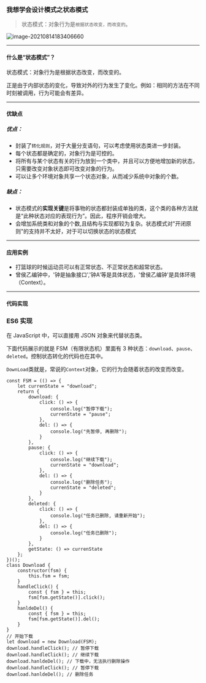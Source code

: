 ### 我想学会设计模式之状态模式
> 状态模式：对象行为是`根据状态改变，而改变的`。

![image-20210814183406660](https://gitee.com/p_pj/pig/raw/master/img/image-20210814183406660.png)

---------

#### 什么是“状态模式”？

状态模式：对象行为是根据状态改变，而改变的。

正是由于内部状态的变化，导致对外的行为发生了变化。例如：相同的方法在不同时刻被调用，行为可能会有差异。

---------

#### 优缺点

##### 优点：

- 封装了`转化规则`，对于大量分支语句，可以考虑使用状态类进一步封装。
- 每个状态都是确定的，对象行为是可控的。
- 将所有与某个状态有关的行为放到一个类中，并且可以方便地增加新的状态，只需要改变对象状态即可改变对象的行为。
- 可以让多个环境对象共享一个状态对象，从而减少系统中对象的个数。

##### 缺点：

- 状态模式的**实现关键**是将事物的状态都封装成单独的类，这个类的各种方法就是“此种状态对应的表现行为”。因此，程序开销会增大。
-  会增加系统类和对象的个数,且结构与实现都较为复杂。状态模式对"开闭原则"的支持并不太好，对于可以切换状态的状态模式

-----

#### **应用实例**

- 打篮球的时候运动员可以有正常状态、不正常状态和超常状态。
- 曾侯乙编钟中，'钟是抽象接口','钟A'等是具体状态，'曾侯乙编钟'是具体环境（Context）。

---

#### 代码实现

### ES6 实现

在 JavaScript 中，可以直接用 JSON 对象来代替状态类。

下面代码展示的就是 FSM（有限状态机）里面有 3 种状态：`download`、`pause`、`deleted`。控制状态转化的代码也在其中。

`DownLoad`类就是，常说的`Context`对象，它的行为会随着状态的改变而改变。

```
const FSM = (() => {
    let currenState = "download";
    return {
        download: {
            click: () => {
                console.log("暂停下载");
                currenState = "pause";
            },
            del: () => {
                console.log("先暂停, 再删除");
            }
        },
        pause: {
            click: () => {
                console.log("继续下载");
                currenState = "download";
            },
            del: () => {
                console.log("删除任务");
                currenState = "deleted";
            }
        },
        deleted: {
            click: () => {
                console.log("任务已删除, 请重新开始");
            },
            del: () => {
                console.log("任务已删除");
            }
        },
        getState: () => currenState
    };
})();
class Download {
    constructor(fsm) {
        this.fsm = fsm;
    }
    handleClick() {
        const { fsm } = this;
        fsm[fsm.getState()].click();
    }
    hanldeDel() {
        const { fsm } = this;
        fsm[fsm.getState()].del();
    }
}
// 开始下载
let download = new Download(FSM);
download.handleClick(); // 暂停下载
download.handleClick(); // 继续下载
download.hanldeDel(); // 下载中，无法执行删除操作
download.handleClick(); // 暂停下载
download.hanldeDel(); // 删除任务
```

